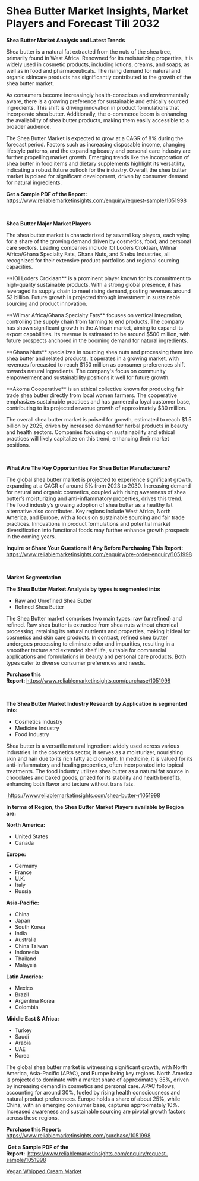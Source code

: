 <p><h1>Shea Butter Market Insights, Market Players and Forecast Till 2032</h1></p><p><strong>Shea Butter Market Analysis and Latest Trends</strong></p>
<p><p>Shea butter is a natural fat extracted from the nuts of the shea tree, primarily found in West Africa. Renowned for its moisturizing properties, it is widely used in cosmetic products, including lotions, creams, and soaps, as well as in food and pharmaceuticals. The rising demand for natural and organic skincare products has significantly contributed to the growth of the shea butter market. </p><p>As consumers become increasingly health-conscious and environmentally aware, there is a growing preference for sustainable and ethically sourced ingredients. This shift is driving innovation in product formulations that incorporate shea butter. Additionally, the e-commerce boom is enhancing the availability of shea butter products, making them easily accessible to a broader audience.</p><p>The Shea Butter Market is expected to grow at a CAGR of 8% during the forecast period. Factors such as increasing disposable income, changing lifestyle patterns, and the expanding beauty and personal care industry are further propelling market growth. Emerging trends like the incorporation of shea butter in food items and dietary supplements highlight its versatility, indicating a robust future outlook for the industry. Overall, the shea butter market is poised for significant development, driven by consumer demand for natural ingredients.</p></p>
<p><strong>Get a Sample PDF of the Report:&nbsp;</strong> <a href="https://www.reliablemarketinsights.com/enquiry/request-sample/1051998?utm_campaign=3531&utm_medium=2&utm_source=Github&utm_content=ia&utm_term=07042025&utm_id=shea-butter">https://www.reliablemarketinsights.com/enquiry/request-sample/1051998</a></p>
<p>&nbsp;</p>
<p><strong>Shea Butter Major Market Players</strong></p>
<p><p>The shea butter market is characterized by several key players, each vying for a share of the growing demand driven by cosmetics, food, and personal care sectors. Leading companies include IOI Loders Croklaan, Wilmar Africa/Ghana Specialty Fats, Ghana Nuts, and Shebu Industries, all recognized for their extensive product portfolios and regional sourcing capacities.</p><p>**IOI Loders Croklaan** is a prominent player known for its commitment to high-quality sustainable products. With a strong global presence, it has leveraged its supply chain to meet rising demand, posting revenues around $2 billion. Future growth is projected through investment in sustainable sourcing and product innovation.</p><p>**Wilmar Africa/Ghana Specialty Fats** focuses on vertical integration, controlling the supply chain from farming to end products. The company has shown significant growth in the African market, aiming to expand its export capabilities. Its revenue is estimated to be around $500 million, with future prospects anchored in the booming demand for natural ingredients.</p><p>**Ghana Nuts** specializes in sourcing shea nuts and processing them into shea butter and related products. It operates in a growing market, with revenues forecasted to reach $150 million as consumer preferences shift towards natural ingredients. The company's focus on community empowerment and sustainability positions it well for future growth.</p><p>**Akoma Cooperative** is an ethical collective known for producing fair trade shea butter directly from local women farmers. The cooperative emphasizes sustainable practices and has garnered a loyal customer base, contributing to its projected revenue growth of approximately $30 million.</p><p>The overall shea butter market is poised for growth, estimated to reach $1.5 billion by 2025, driven by increased demand for herbal products in beauty and health sectors. Companies focusing on sustainability and ethical practices will likely capitalize on this trend, enhancing their market positions.</p></p>
<p>&nbsp;</p>
<p><strong>What Are The Key Opportunities For Shea Butter Manufacturers?</strong></p>
<p><p>The global shea butter market is projected to experience significant growth, expanding at a CAGR of around 5% from 2023 to 2030. Increasing demand for natural and organic cosmetics, coupled with rising awareness of shea butter’s moisturizing and anti-inflammatory properties, drives this trend. The food industry’s growing adoption of shea butter as a healthy fat alternative also contributes. Key regions include West Africa, North America, and Europe, with a focus on sustainable sourcing and fair trade practices. Innovations in product formulations and potential market diversification into functional foods may further enhance growth prospects in the coming years.</p></p>
<p><strong>Inquire or Share Your Questions If Any Before Purchasing This Report:</strong> <a href="https://www.reliablemarketinsights.com/enquiry/pre-order-enquiry/1051998?utm_campaign=3531&utm_medium=2&utm_source=Github&utm_content=ia&utm_term=07042025&utm_id=shea-butter">https://www.reliablemarketinsights.com/enquiry/pre-order-enquiry/1051998</a></p>
<p>&nbsp;</p>
<p><strong>Market Segmentation</strong></p>
<p><strong>The Shea Butter Market Analysis by types is segmented into:</strong></p>
<p><ul><li>Raw and Unrefined Shea Butter</li><li>Refined Shea Butter</li></ul></p>
<p><p>The Shea Butter market comprises two main types: raw (unrefined) and refined. Raw shea butter is extracted from shea nuts without chemical processing, retaining its natural nutrients and properties, making it ideal for cosmetics and skin care products. In contrast, refined shea butter undergoes processing to eliminate odor and impurities, resulting in a smoother texture and extended shelf life, suitable for commercial applications and formulations in beauty and personal care products. Both types cater to diverse consumer preferences and needs.</p></p>
<p><strong>Purchase this Report:&nbsp;</strong><a href="https://www.reliablemarketinsights.com/purchase/1051998?utm_campaign=3531&utm_medium=2&utm_source=Github&utm_content=ia&utm_term=07042025&utm_id=shea-butter">https://www.reliablemarketinsights.com/purchase/1051998</a></p>
<p>&nbsp;</p>
<p><strong>The Shea Butter Market Industry Research by Application is segmented into:</strong></p>
<p><ul><li>Cosmetics Industry</li><li>Medicine Industry</li><li>Food Industry</li></ul></p>
<p><p>Shea butter is a versatile natural ingredient widely used across various industries. In the cosmetics sector, it serves as a moisturizer, nourishing skin and hair due to its rich fatty acid content. In medicine, it is valued for its anti-inflammatory and healing properties, often incorporated into topical treatments. The food industry utilizes shea butter as a natural fat source in chocolates and baked goods, prized for its stability and health benefits, enhancing both flavor and texture without trans fats.</p></p>
<p><a href="https://www.reliablemarketinsights.com/shea-butter-r1051998?utm_campaign=3531&utm_medium=2&utm_source=Github&utm_content=ia&utm_term=07042025&utm_id=shea-butter">&nbsp;https://www.reliablemarketinsights.com/shea-butter-r1051998</a></p>
<p><strong>In terms of Region, the Shea Butter Market Players available by Region are:</strong></p>
<p>
    <p> <strong> North America: </strong>
        <ul>
            <li>United States</li>
            <li>Canada</li>
        </ul>
        </p> 
    <p> <strong> Europe: </strong>
        <ul>
            <li>Germany</li>
            <li>France</li>
            <li>U.K.</li>
            <li>Italy</li>
            <li>Russia</li>
        </ul>
        </p> 
    <p> <strong> Asia-Pacific: </strong>
        <ul>
            <li>China</li>
            <li>Japan</li>
            <li>South Korea</li>
            <li>India</li>
            <li>Australia</li>
            <li>China Taiwan</li>
            <li>Indonesia</li>
            <li>Thailand</li>
            <li>Malaysia</li>
        </ul>
        </p> 
    <p> <strong> Latin America: </strong>
        <ul>
            <li>Mexico</li>
            <li>Brazil</li>
            <li>Argentina Korea</li>
            <li>Colombia</li>
        </ul>
        </p> 
    <p> <strong> Middle East & Africa: </strong>
        <ul>
            <li>Turkey</li>
            <li>Saudi</li>
            <li>Arabia</li>
            <li>UAE</li>
            <li>Korea</li>
        </ul>
    </p>
    </p>
<p><p>The global shea butter market is witnessing significant growth, with North America, Asia-Pacific (APAC), and Europe being key regions. North America is projected to dominate with a market share of approximately 35%, driven by increasing demand in cosmetics and personal care. APAC follows, accounting for around 30%, fueled by rising health consciousness and natural product preferences. Europe holds a share of about 25%, while China, with an emerging consumer base, captures approximately 10%. Increased awareness and sustainable sourcing are pivotal growth factors across these regions.</p></p>
<p><strong>Purchase this Report: </strong><a href="https://www.reliablemarketinsights.com/purchase/1051998?utm_campaign=3531&utm_medium=2&utm_source=Github&utm_content=ia&utm_term=07042025&utm_id=shea-butter">https://www.reliablemarketinsights.com/purchase/1051998</a></p>
<p>&nbsp;<strong>Get a Sample PDF of the Report:&nbsp;&nbsp;</strong><a href="https://www.reliablemarketinsights.com/enquiry/request-sample/1051998?utm_campaign=3531&utm_medium=2&utm_source=Github&utm_content=ia&utm_term=07042025&utm_id=shea-butter">https://www.reliablemarketinsights.com/enquiry/request-sample/1051998</a></p>
<p><strong></strong></p>
<p><p><a href="https://github.com/tanckfelli84/Market-Research-Report-List-1/blob/main/vegan-whipped-cream-market.md?utm_campaign=3531&utm_medium=2&utm_source=Github&utm_content=ia&utm_term=07042025&utm_id=shea-butter">Vegan Whipped Cream Market</a></p></p>